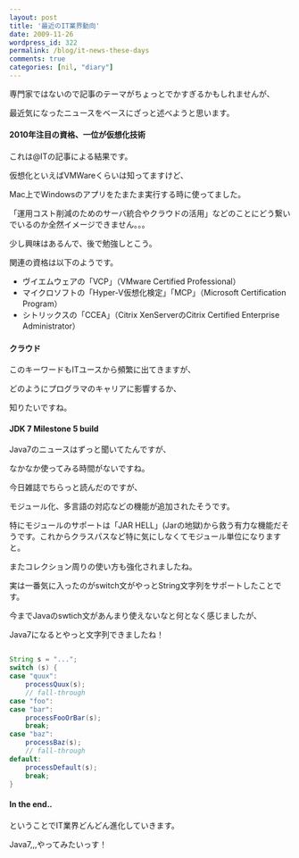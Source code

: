 ```yaml
---
layout: post
title: '最近のIT業界動向'
date: 2009-11-26
wordpress_id: 322
permalink: /blog/it-news-these-days
comments: true
categories: [nil, "diary"]
---
```

<div class="section">

専門家ではないので記事のテーマがちょっとでかすぎるかもしれませんが、

最近気になったニュースをベースにざっと述べようと思います。
<h4>2010年注目の資格、一位が仮想化技術</h4>
これは@ITの記事による結果です。

仮想化といえばVMWareくらいは知ってますけど、

Mac上でWindowsのアプリをたまたま実行する時に使ってました。

「運用コスト削減のためのサーバ統合やクラウドの活用」などのことにどう繋いでいるのか全然イメージできません。。。

少し興味はあるんで、後で勉強しとこう。

関連の資格は以下のようです。
<ul>
	<li>ヴイエムウェアの「VCP」（VMware Certified Professional）</li>
	<li>マイクロソフトの「Hyper-V仮想化検定」「MCP」（Microsoft Certification Program）</li>
	<li>シトリックスの「CCEA」（Citrix XenServerのCitrix Certified Enterprise Administrator）</li>
</ul>
<h4>クラウド</h4>
このキーワードもITユースから頻繁に出てきますが、

どのようにプログラマのキャリアに影響するか、

知りたいですね。
<h4>JDK 7 Milestone 5 build</h4>
Java7のニュースはずっと聞いてたんですが、

なかなか使ってみる時間がないですね。

今日雑誌でちらっと読んだのですが、

モジュール化、多言語の対応などの機能が追加されたそうです。

特にモジュールのサポートは「JAR HELL」(Jarの地獄)から救う有力な機能だそうです。これからクラスパスなど特に気にしなくてモジュール単位になりますと。

またコレクション周りの使い方も強化されましたね。

実は一番気に入ったのがswitch文がやっとString文字列をサポートしたことです。

今までJavaのswtich文があんまり使えないなと何となく感じましたが、

Java7になるとやっと文字列できましたね！
```java

String s = "...";
switch (s) {
case "quux":
	processQuux(s);
	// fall-through
case "foo":
case "bar":
	processFooOrBar(s);
	break;
case "baz":
	processBaz(s);
	// fall-through
default:
	processDefault(s);
	break;
}

```
<h4>In the end..</h4>
ということでIT業界どんどん進化していきます。

Java7,,,やってみたいっす！

</div>
